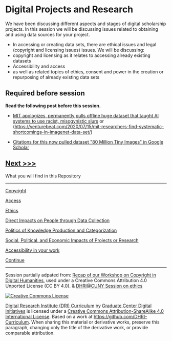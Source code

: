 
# Digital Projects and Research 

We have been discussing different aspects and stages of digital scholarship projects.  In this session we will be discussing issues related to obtaining and using data sources for your project. 
* In accessing or creating data sets, there are ethical issues and legal (copyright and licensing issues) issues. 
We will be discussing:
* copyright and licensing as it relates to accessing already existing datasets 
* Accessibility and access
* as well as related topics of ethics, consent and power in the creation or repurposing of already existing data sets 

## Required before session
**Read the following post before this session.**
* [MIT apologizes, permanently pulls offline huge dataset that taught AI systems to use racist, misogynistic slurs](https://www.theregister.com/2020/07/01/mit_dataset_removed/) or (https://venturebeat.com/2020/07/15/mit-researchers-find-systematic-shortcomings-in-imagenet-data-set/)

* [Citations for this now pulled dataset "80 Million Tiny Images" in Google Scholar](https://scholar.google.com/scholar?hl=en&as_sdt=0%2C44&q=%2280+Million+Tiny+Images%22&btnG=)


[Next >>>](sections/copyright.md)  
----

What you will find in this Repository

-----

[Copyright](sections/copyright.md)  

[Access](sections/access.md)

[Ethics](sections/ethics.md)

[Direct Impacts on People through Data Collection](sections/people.md)

[Politics of Knowledge Production and Categorization](sections/power.md)

[Social, Political, and Economic Impacts of Projects or Research](sections/socpol.md)

[Accessibility in your work](sections/accessibility.md)


[Continue](sections/continue.md)  


-----

Session partially adpated from:
[Recap of our Workshop on Copyright in Digital Humanities](https://wp.nyu.edu/dss/2015/04/17/polonsky-copyright-workshop-2015/), used under a Creative Commons Attribution 4.0 Unported License (CC BY 4.0). 
&
[DHRI@CUNY Session on ethics](https://github.com/DHRI-Curriculum/ethics)

[![Creative Commons License](https://i.creativecommons.org/l/by-sa/4.0/88x31.png)](http://creativecommons.org/licenses/by-sa/4.0/)

[Digital Research Institute (DRI) Curriculum](http://purl.org/dc/terms/) by [Graduate Center Digital Initiatives](https://gcdi.commons.gc.cuny.edu/) is licensed under a [Creative Commons Attribution-ShareAlike 4.0 International License](http://creativecommons.org/licenses/by-sa/4.0/). Based on a work at <https://github.com/DHRI-Curriculum>. When sharing this material or derivative works, preserve this paragraph, changing only the title of the derivative work, or provide comparable attribution.
